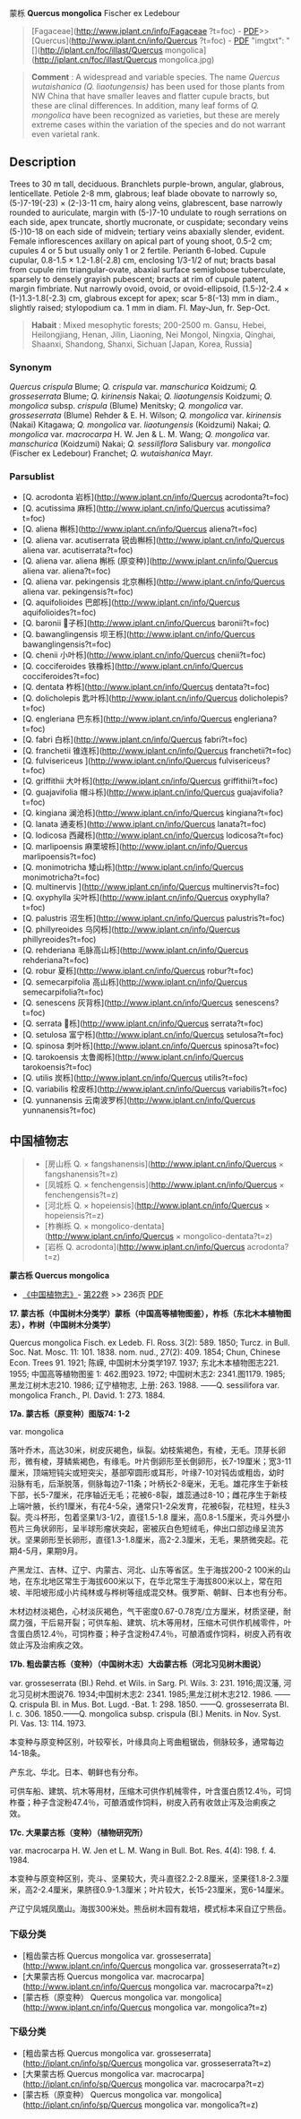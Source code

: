 蒙栎 **Quercus mongolica** Fischer ex Ledebour

> [Fagaceae](http://www.iplant.cn/info/Fagaceae ?t=foc) - [PDF](http://iplant.cn/foc/pdf/Fagaceae.pdf)>>[Quercus](http://www.iplant.cn/info/Quercus ?t=foc) - [PDF](http://www.iplant.cn/foc/pdf/Quercus.pdf)
  "imgtxt": "[](http://iplant.cn/foc/illast/Quercus mongolica](http://iplant.cn/foc/illast/Quercus mongolica.jpg)

> **Comment** : 
> A widespread and variable species. The name *Quercus wutaishanica* *(Q. liaotungensis)* has been used for those plants from NW China that have smaller leaves and flatter cupule bracts, but these are clinal differences. In addition, many leaf forms of *Q. mongolica* have been recognized as varieties, but these are merely extreme cases within the variation of the species and do not warrant even varietal rank.

## Description

Trees to 30 m tall, deciduous. Branchlets purple-brown, angular, glabrous, lenticellate. Petiole 2-8 mm, glabrous; leaf blade obovate to narrowly so, (5-)7-19(-23) ×  (2-)3-11 cm, hairy along veins, glabrescent, base narrowly rounded to auriculate, margin with (5-)7-10 undulate to rough serrations on each side, apex truncate, shortly mucronate, or cuspidate; secondary veins (5-)10-18 on each side of midvein; tertiary veins abaxially slender, evident. Female inflorescences axillary on apical part of young shoot, 0.5-2 cm; cupules 4 or 5 but usually only 1 or 2 fertile. Perianth 6-lobed. Cupule cupular, 0.8-1.5 ×  1.2-1.8(-2.8) cm, enclosing 1/3-1/2 of nut; bracts basal from cupule rim triangular-ovate, abaxial surface semiglobose tuberculate, sparsely to densely grayish pubescent; bracts at rim of cupule patent, margin fimbriate. Nut narrowly ovoid, ovoid, or ovoid-ellipsoid, (1.5-)2-2.4 ×  (1-)1.3-1.8(-2.3) cm, glabrous except for apex; scar 5-8(-13) mm in diam., slightly raised; stylopodium ca. 1 mm in diam. Fl. May-Jun, fr. Sep-Oct.

> **Habait** : 
> Mixed mesophytic forests; 200-2500 m. Gansu, Hebei, Heilongjiang, Henan, Jilin, Liaoning, Nei Mongol, Ningxia, Qinghai, Shaanxi, Shandong, Shanxi, Sichuan [Japan, Korea, Russia]

### Synonym
*Quercus crispula* Blume; *Q. crispula* var. *manschurica* Koidzumi; *Q. grosseserrata* Blume; *Q. kirinensis* Nakai; *Q. liaotungensis* Koidzumi; *Q. mongolica* subsp. *crispula* (Blume) Menitsky; *Q. mongolica* var. *grosseserrata* (Blume) Rehder & E. H. Wilson; *Q. mongolica* var. *kirinensis* (Nakai) Kitagawa; *Q. mongolica* var. *liaotungensis* (Koidzumi) Nakai; *Q. mongolica* var. *macrocarpa* H. W. Jen & L. M. Wang; *Q. mongolica* var. *manschurica* (Koidzumi) Nakai; *Q. sessiliflora* Salisbury var. *mongolica* (Fischer ex Ledebour) Franchet; *Q. wutaishanica* Mayr.

### Parsublist

* [Q.  acrodonta  岩栎](http://www.iplant.cn/info/Quercus acrodonta?t=foc)
* [Q.  acutissima  麻栎](http://www.iplant.cn/info/Quercus acutissima?t=foc)
* [Q.  aliena  槲栎](http://www.iplant.cn/info/Quercus aliena?t=foc)
* [Q.  aliena var. acutiserrata  锐齿槲栎](http://www.iplant.cn/info/Quercus aliena var. acutiserrata?t=foc)
* [Q.  aliena var. aliena  槲栎 (原变种)](http://www.iplant.cn/info/Quercus aliena var. aliena?t=foc)
* [Q.  aliena var. pekingensis  北京槲栎](http://www.iplant.cn/info/Quercus aliena var. pekingensis?t=foc)
* [Q.  aquifolioides  巴郎栎](http://www.iplant.cn/info/Quercus aquifolioides?t=foc)
* [Q.  baronii  子栎](http://www.iplant.cn/info/Quercus baronii?t=foc)
* [Q.  bawanglingensis  坝王栎](http://www.iplant.cn/info/Quercus bawanglingensis?t=foc)
* [Q.  chenii  小叶栎](http://www.iplant.cn/info/Quercus chenii?t=foc)
* [Q.  cocciferoides  铁橡栎](http://www.iplant.cn/info/Quercus cocciferoides?t=foc)
* [Q.  dentata  柞栎](http://www.iplant.cn/info/Quercus dentata?t=foc)
* [Q.  dolicholepis  匙叶栎](http://www.iplant.cn/info/Quercus dolicholepis?t=foc)
* [Q.  engleriana  巴东栎](http://www.iplant.cn/info/Quercus engleriana?t=foc)
* [Q.  fabri  白栎](http://www.iplant.cn/info/Quercus fabri?t=foc)
* [Q.  franchetii  锥连栎](http://www.iplant.cn/info/Quercus franchetii?t=foc)
* [Q.  fulvisericeus  ](http://www.iplant.cn/info/Quercus fulvisericeus?t=foc)
* [Q.  griffithii  大叶栎](http://www.iplant.cn/info/Quercus griffithii?t=foc)
* [Q.  guajavifolia  帽斗栎](http://www.iplant.cn/info/Quercus guajavifolia?t=foc)
* [Q.  kingiana  澜沧栎](http://www.iplant.cn/info/Quercus kingiana?t=foc)
* [Q.  lanata  通麦栎](http://www.iplant.cn/info/Quercus lanata?t=foc)
* [Q.  lodicosa  西藏栎](http://www.iplant.cn/info/Quercus lodicosa?t=foc)
* [Q.  marlipoensis  麻栗坡栎](http://www.iplant.cn/info/Quercus marlipoensis?t=foc)
* [Q.  monimotricha  矮山栎](http://www.iplant.cn/info/Quercus monimotricha?t=foc)
* [Q.  multinervis  ](http://www.iplant.cn/info/Quercus multinervis?t=foc)
* [Q.  oxyphylla  尖叶栎](http://www.iplant.cn/info/Quercus oxyphylla?t=foc)
* [Q.  palustris  沼生栎](http://www.iplant.cn/info/Quercus palustris?t=foc)
* [Q.  phillyreoides  乌冈栎](http://www.iplant.cn/info/Quercus phillyreoides?t=foc)
* [Q.  rehderiana  毛脉高山栎](http://www.iplant.cn/info/Quercus rehderiana?t=foc)
* [Q.  robur  夏栎](http://www.iplant.cn/info/Quercus robur?t=foc)
* [Q.  semecarpifolia  高山栎](http://www.iplant.cn/info/Quercus semecarpifolia?t=foc)
* [Q.  senescens  灰背栎](http://www.iplant.cn/info/Quercus senescens?t=foc)
* [Q.  serrata  栎](http://www.iplant.cn/info/Quercus serrata?t=foc)
* [Q.  setulosa  富宁栎](http://www.iplant.cn/info/Quercus setulosa?t=foc)
* [Q.  spinosa  刺叶栎](http://www.iplant.cn/info/Quercus spinosa?t=foc)
* [Q.  tarokoensis  太鲁阁栎](http://www.iplant.cn/info/Quercus tarokoensis?t=foc)
* [Q.  utilis  炭栎](http://www.iplant.cn/info/Quercus utilis?t=foc)
* [Q.  variabilis  栓皮栎](http://www.iplant.cn/info/Quercus variabilis?t=foc)
* [Q.  yunnanensis  云南波罗栎](http://www.iplant.cn/info/Quercus yunnanensis?t=foc)

## 中国植物志

> * [房山栎  Q.  × fangshanensis](http://www.iplant.cn/info/Quercus × fangshanensis?t=z)
> * [凤城栎  Q.  × fenchengensis](http://www.iplant.cn/info/Quercus × fenchengensis?t=z)
> * [河北栎  Q.  × hopeiensis](http://www.iplant.cn/info/Quercus × hopeiensis?t=z)
> * [柞槲栎  Q.  × mongolico-dentata](http://www.iplant.cn/info/Quercus × mongolico-dentata?t=z)
> * [岩栎  Q.  acrodonta](http://www.iplant.cn/info/Quercus acrodonta?t=z)

**蒙古栎 Quercus mongolica**

* [《中国植物志》](http://www.iplant.cn/frps)- [第22卷](http://www.iplant.cn/frps/vol/22) >> 236页 [PDF](http://www.iplant.cn/frps/pdf/22/236a.pdf)

**17. 蒙古栎（中国树木分类学）蒙栎（中国高等植物图鉴），柞栎（东北木本植物图志），柞树（中国树木分类学）**

Quercus mongolica Fisch. ex Ledeb. Fl. Ross. 3(2): 589. 1850; Turcz. in Bull. Soc. Nat. Mosc. 11: 101. 1838. nom. nud., 27(2): 409. 1854; Chun, Chinese Econ. Trees 91. 1921; 陈嵘, 中国树木分类学197. 1937; 东北木本植物图志221. 1955; 中国高等植物图鉴 1: 462.图923. 1972; 中国树木志2: 2341.图1179. 1985; 黑龙江树木志210. 1986; 辽宁植物志, 上册: 263. 1988. ——Q. sessilifora var. mongolica Franch., Pl. David. 1: 273. 1884.

**17a. 蒙古栎（原变种）图版74: 1-2**

var. mongolica

落叶乔木，高达30米，树皮灰褐色，纵裂。幼枝紫褐色，有棱，无毛。顶芽长卵形，微有棱，芽鳞紫褐色，有缘毛。叶片倒卵形至长倒卵形，长7-19厘米；宽3-11厘米，顶端短钝尖或短突尖，基部窄圆形或耳形，叶缘7-10对钝齿或粗齿，幼时沿脉有毛，后渐脱落，侧脉每边7-11条；叶柄长2-8毫米，无毛。雄花序生于新枝下部，长5-7厘米，花序轴近无毛；花被6-8裂，雄蕊通过8-10；雌花序生于新枝上端叶腋，长约1厘米，有花4-5朵，通常只1-2朵发育，花被6裂，花柱短，柱头3裂。壳斗杯形，包着坚果1/3-1/2，直径1.5-1.8 厘米，高0.8-1.5厘米，壳斗外壁小苞片三角状卵形，呈半球形瘤状突起，密被灰白色短绒毛，伸出口部边缘呈流苏状。坚果卵形至长卵形，直径1.3-1.8厘米，高2-2.3厘米，无毛，果脐微突起。花期4-5月，果期9月。

产黑龙江、吉林、辽宁、内蒙古、河北、山东等省区。生于海拔200-2 100米的山地，在东北地区常生于海拔600米以下，在华北常生于海拔800米以上，常在阳坡、半阳坡形成小片纯林或与桦树等组成混交林。俄罗斯、朝鲜、日本也有分布。

木材边材淡褐色，心材淡灰褐色，气干密度0.67-0.78克/立方厘米，材质坚硬，耐腐力强，干后易开裂；可供车船、建筑、坑木等用材，压缩木可供作机械零件，叶含蛋白质12.4％，可饲柞蚕；种子含淀粉47.4％，可酿酒或作饲料，树皮入药有收敛止泻及治痢疾之效。

**17b. 粗齿蒙古栎（变种）（中国树木志）大齿蒙古栎（河北习见树木图说）**

var. grosseserrata (Bl.) Rehd. et Wils. in Sarg. Pl. Wils. 3: 231. 1916;周汉藩, 河北习见树木图说76. 1934;中国树木志2: 2341. 1985;黑龙江树木志212. 1986. ——Q. crispula Bl. in Mus. Bot. Lugd. -Bat. 1: 298. 1850. ——Q. grosseserrata Bl. l. c. 306. 1850.——Q. mongolica subsp. crispula (Bl.) Menits. in Nov. Syst. Pl. Vas. 13: 114. 1973.

本变种与原变种区别，叶较窄长，叶缘具向上弯曲粗锯齿，侧脉较多，通常每边14-18条。

产东北、华北。日本、朝鲜也有分布。

可供车船、建筑、坑木等用材，压缩木可供作机械零件，叶含蛋白质12.4％，可饲柞蚕；种子含淀粉47.4％，可酿酒或作饲料，树皮入药有收敛止泻及治痢疾之效。

**17c. 大果蒙古栎（变种）（植物研究所）**

var. macrocarpa H. W. Jen et L. M. Wang in Bull. Bot. Res. 4(4): 198. f. 4. 1984.

本变种与原变种区别，壳斗、坚果较大，壳斗直径2.2-2.8厘米，坚果径1.8-2.3厘米，高2-2.4厘米，果脐径0.9-1.3厘米；叶片较大，长15-23厘米，宽6-14厘米。

产辽宁凤城凤凰山。海拔300米处。熊岳树木园有栽培，模式标本采自辽宁熊岳。

### 下级分类
* [粗齿蒙古栎  Quercus mongolica var. grosseserrata](http://www.iplant.cn/info/Quercus mongolica var. grosseserrata?t=z)
* [大果蒙古栎  Quercus mongolica var. macrocarpa](http://www.iplant.cn/info/Quercus mongolica var. macrocarpa?t=z)
* [蒙古栎（原变种）  Quercus mongolica var. mongolica](http://www.iplant.cn/info/Quercus mongolica var. mongolica?t=z)

### 下级分类
* [粗齿蒙古栎  Quercus mongolica var. grosseserrata](http://iplant.cn/info/sp/Quercus mongolica var. grosseserrata?t=z)
* [大果蒙古栎  Quercus mongolica var. macrocarpa](http://iplant.cn/info/sp/Quercus mongolica var. macrocarpa?t=z)
* [蒙古栎（原变种）  Quercus mongolica var. mongolica](http://iplant.cn/info/sp/Quercus mongolica var. mongolica?t=z)
